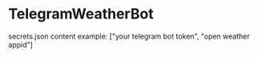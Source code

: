 # TelegramWeatherBot

secrets.json content example:
["your telegram bot token", "open weather appid"]
